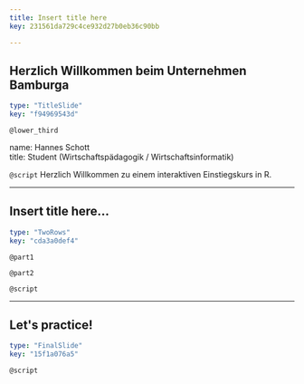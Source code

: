 ```yaml
---
title: Insert title here
key: 231561da729c4ce932d27b0eb36c90bb

---
```

## Herzlich Willkommen beim Unternehmen Bamburga

```yaml
type: "TitleSlide"
key: "f94969543d"
```

`@lower_third`

name: Hannes Schott		
title: Student (Wirtschaftspädagogik / Wirtschaftsinformatik)


`@script`
Herzlich Willkommen zu einem interaktiven Einstiegskurs in R.


---
## Insert title here...

```yaml
type: "TwoRows"
key: "cda3a0def4"
```

`@part1`



`@part2`



`@script`



---
## Let's practice!

```yaml
type: "FinalSlide"
key: "15f1a076a5"
```

`@script`


